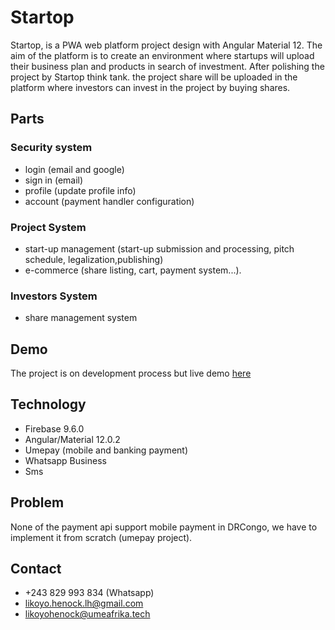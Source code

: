 # Startop

Startop, is a PWA web platform project design with Angular Material 12.
The aim of the platform is to create an environment where startups will upload their business plan and  products in search of investment.
After polishing the project by Startop think tank.
the project share will be uploaded in the platform where investors can invest in the project by buying shares.

## Parts

 ### Security system
  - login (email and google)
  - sign in (email)
  - profile (update profile info)
  - account (payment handler configuration)

 ### Project System
  - start-up management (start-up submission and processing, pitch schedule, legalization,publishing)
  - e-commerce (share listing, cart, payment system...).

 ### Investors System
  - share management system
  
## Demo

The project is on development process but live demo [here](https://startop.web.app)

## Technology

- Firebase 9.6.0
- Angular/Material 12.0.2
- Umepay (mobile and banking payment)
- Whatsapp Business
- Sms

## Problem

None of the payment api support mobile payment in DRCongo, we have to implement it from scratch (umepay project).

## Contact

- +243 829 993 834 (Whatsapp)
- likoyo.henock.lh@gmail.com
- likoyohenock@umeafrika.tech

